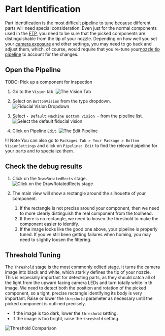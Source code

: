 # Part Identification

Part identification is the most difficult pipeline to tune because different parts will need special consideration. Even just for the normal components used in the [FTP](../openpnp/ftp/index.md), you need to be sure that the picked components are distinguishable from the tip of your nozzle. Depending on how well you set your [camera exposure](../openpnp/calibration/2-connect-to-machine/index.md#bottom-camera-config) and other settings, you may need to go back and adjust them, which, of course, would require that you re-tune your[nozzle tip pipeline](4-nozzle-calibration-pipeline.md) to account for the changes.

## Open the Pipeline

TODO: Pick up a component for inspection

1. Go to the `Vision` tab.
  ![The Vision Tab](images/vision-tab.png)

1. Select on `BottomVision` from the type dropdown.
  ![Fiducial Vision Dropdown](images/fiducial-vision-dropdown.png)

1. Select `- Default Machine Bottom Vision -` from the pipeline list.
  ![Select the default fiducial vision](images/select-default-fiducial-vision.png)

1. Click on Pipeline `Edit`.
  ![The Edit Pipeline](images/edit-pipeline.png)

!!! Note
    You can also go to `Packages Tab > Your Package > Bottom VisionSettings` and click on `Pipeline: Edit` to find the relevant pipeline for your parts and to specialize them.

## Check the debug results

1. Click on the `DrawRotatedRects` stage.
  ![Click on the DrawRotatedRects stage](images/draw-rotated-rects-stage.png)

1. The main view will show a rectangle around the silhouette of your component.
    1. If the rectangle is not precise around your component, then we need to more clearly distinguish the real component from the toolhead.
    2. If there is no rectangle, we need to loosen the threshold to make the component easier to identify.
    3. If the image looks like the good one above, your pipeline is properly tuned. If you've still been getting failures when homing, you may need to slightly loosen the filtering.

## Threshold Tuning

The `Threshold` stage is the most commonly edited stage. It turns the camera image into black and white, which starkly defines the tip of your nozzle. This is especially important for detecting parts, as they should catch all of the light from the upward facing camera LEDs and turn totally white in th image. We need to detect both the position and rotation of the picked component, so a tight, precise rectangle identifying its body is very important. Raise or lower the `threshold` parameter as necessary until the picked component is outlined precisely.

* If the image is too dark, lower the `threshold` setting.
* If the image is too bright, raise the `threshold` setting.

![Threshold Comparison](images/part-threshold-comparison.png)
